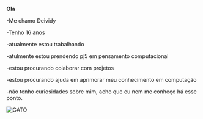 **Ola**

-Me chamo Deividy

-Tenho 16 anos

-atualmente estou trabalhando

-atulmente estou prendendo pj5 em pensamento computacional

-estou procurando colaborar com projetos

-estou procurando ajuda em aprimorar meu conhecimento em computação

-não tenho curiosidades sobre mim, acho que eu nem me conheço há esse ponto. 

![GATO](https://media1.tenor.com/m/yNMGjXsoYGUAAAAd/cat-cats.gif)

